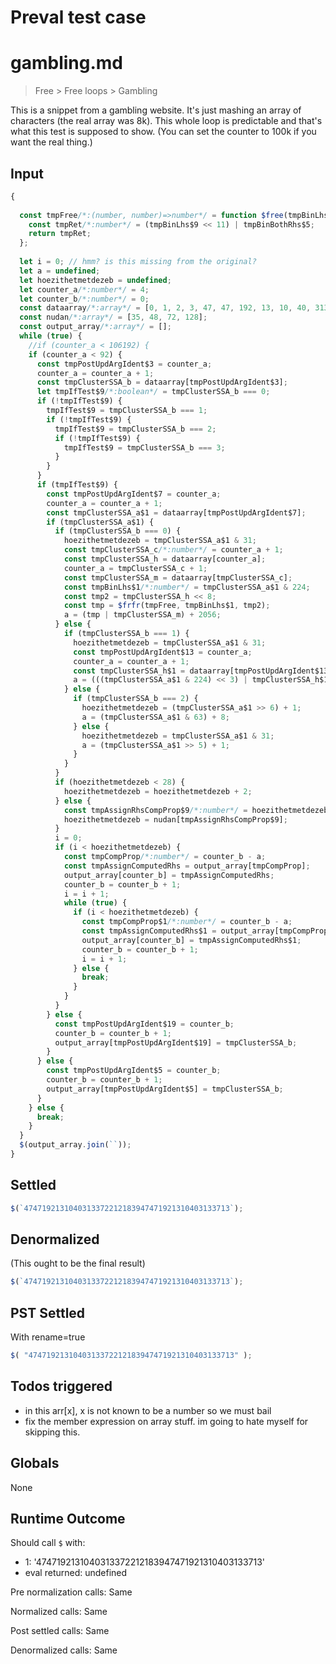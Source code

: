 # Preval test case

# gambling.md

> Free > Free loops > Gambling

This is a snippet from a gambling website. It's just mashing an array of characters (the real array was 8k).
This whole loop is predictable and that's what this test is supposed to show.
(You can set the counter to 100k if you want the real thing.)

## Input

`````js filename=intro
{
  
  const tmpFree/*:(number, number)=>number*/ = function $free(tmpBinLhs$9/*:number*/, tmpBinBothRhs$5/*:number*/) {
    const tmpRet/*:number*/ = (tmpBinLhs$9 << 11) | tmpBinBothRhs$5;
    return tmpRet;
  };
  
  let i = 0; // hmm? is this missing from the original?
  let a = undefined;
  let hoezithetmetdezeb = undefined;
  let counter_a/*:number*/ = 4;
  let counter_b/*:number*/ = 0;
  const dataarray/*:array*/ = [0, 1, 2, 3, 47, 47, 192, 13, 10, 40, 31337, 221, 218, 39, 1, 5, 2, 13];
  const nudan/*:array*/ = [35, 48, 72, 128];
  const output_array/*:array*/ = [];
  while (true) {
    //if (counter_a < 106192) {
    if (counter_a < 92) {
      const tmpPostUpdArgIdent$3 = counter_a;
      counter_a = counter_a + 1;
      const tmpClusterSSA_b = dataarray[tmpPostUpdArgIdent$3];
      let tmpIfTest$9/*:boolean*/ = tmpClusterSSA_b === 0;
      if (!tmpIfTest$9) {
        tmpIfTest$9 = tmpClusterSSA_b === 1;
        if (!tmpIfTest$9) {
          tmpIfTest$9 = tmpClusterSSA_b === 2;
          if (!tmpIfTest$9) {
            tmpIfTest$9 = tmpClusterSSA_b === 3;
          }
        }
      }
      if (tmpIfTest$9) {
        const tmpPostUpdArgIdent$7 = counter_a;
        counter_a = counter_a + 1;
        const tmpClusterSSA_a$1 = dataarray[tmpPostUpdArgIdent$7];
        if (tmpClusterSSA_a$1) {
          if (tmpClusterSSA_b === 0) {
            hoezithetmetdezeb = tmpClusterSSA_a$1 & 31;
            const tmpClusterSSA_c/*:number*/ = counter_a + 1;
            const tmpClusterSSA_h = dataarray[counter_a];
            counter_a = tmpClusterSSA_c + 1;
            const tmpClusterSSA_m = dataarray[tmpClusterSSA_c];
            const tmpBinLhs$1/*:number*/ = tmpClusterSSA_a$1 & 224;
            const tmp2 = tmpClusterSSA_h << 8;
            const tmp = $frfr(tmpFree, tmpBinLhs$1, tmp2);
            a = (tmp | tmpClusterSSA_m) + 2056;
          } else {
            if (tmpClusterSSA_b === 1) {
              hoezithetmetdezeb = tmpClusterSSA_a$1 & 31;
              const tmpPostUpdArgIdent$13 = counter_a;
              counter_a = counter_a + 1;
              const tmpClusterSSA_h$1 = dataarray[tmpPostUpdArgIdent$13];
              a = (((tmpClusterSSA_a$1 & 224) << 3) | tmpClusterSSA_h$1) + 8;
            } else {
              if (tmpClusterSSA_b === 2) {
                hoezithetmetdezeb = (tmpClusterSSA_a$1 >> 6) + 1;
                a = (tmpClusterSSA_a$1 & 63) + 8;
              } else {
                hoezithetmetdezeb = tmpClusterSSA_a$1 & 31;
                a = (tmpClusterSSA_a$1 >> 5) + 1;
              }
            }
          }
          if (hoezithetmetdezeb < 28) {
            hoezithetmetdezeb = hoezithetmetdezeb + 2;
          } else {
            const tmpAssignRhsCompProp$9/*:number*/ = hoezithetmetdezeb - 28;
            hoezithetmetdezeb = nudan[tmpAssignRhsCompProp$9];
          }
          i = 0;
          if (i < hoezithetmetdezeb) {
            const tmpCompProp/*:number*/ = counter_b - a;
            const tmpAssignComputedRhs = output_array[tmpCompProp];
            output_array[counter_b] = tmpAssignComputedRhs;
            counter_b = counter_b + 1;
            i = i + 1;
            while (true) {
              if (i < hoezithetmetdezeb) {
                const tmpCompProp$1/*:number*/ = counter_b - a;
                const tmpAssignComputedRhs$1 = output_array[tmpCompProp$1];
                output_array[counter_b] = tmpAssignComputedRhs$1;
                counter_b = counter_b + 1;
                i = i + 1;
              } else {
                break;
              }
            }
          }
        } else {
          const tmpPostUpdArgIdent$19 = counter_b;
          counter_b = counter_b + 1;
          output_array[tmpPostUpdArgIdent$19] = tmpClusterSSA_b;
        }
      } else {
        const tmpPostUpdArgIdent$5 = counter_b;
        counter_b = counter_b + 1;
        output_array[tmpPostUpdArgIdent$5] = tmpClusterSSA_b;
      }
    } else {
      break;
    }
  }
  $(output_array.join(``));
}
`````


## Settled


`````js filename=intro
$(`4747192131040313372212183947471921310403133713`);
`````


## Denormalized
(This ought to be the final result)

`````js filename=intro
$(`4747192131040313372212183947471921310403133713`);
`````


## PST Settled
With rename=true

`````js filename=intro
$( "4747192131040313372212183947471921310403133713" );
`````


## Todos triggered


- in this arr[x], x is not known to be a number so we must bail
- fix the member expression on array stuff. im going to hate myself for skipping this.


## Globals


None


## Runtime Outcome


Should call `$` with:
 - 1: '4747192131040313372212183947471921310403133713'
 - eval returned: undefined

Pre normalization calls: Same

Normalized calls: Same

Post settled calls: Same

Denormalized calls: Same
